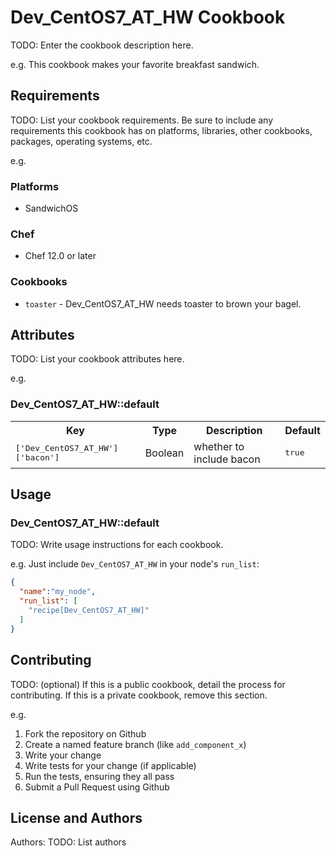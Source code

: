 # Dev_CentOS7_AT_HW Cookbook

TODO: Enter the cookbook description here.

e.g.
This cookbook makes your favorite breakfast sandwich.

## Requirements

TODO: List your cookbook requirements. Be sure to include any requirements this cookbook has on platforms, libraries, other cookbooks, packages, operating systems, etc.

e.g.
### Platforms

- SandwichOS

### Chef

- Chef 12.0 or later

### Cookbooks

- `toaster` - Dev_CentOS7_AT_HW needs toaster to brown your bagel.

## Attributes

TODO: List your cookbook attributes here.

e.g.
### Dev_CentOS7_AT_HW::default

<table>
  <tr>
    <th>Key</th>
    <th>Type</th>
    <th>Description</th>
    <th>Default</th>
  </tr>
  <tr>
    <td><tt>['Dev_CentOS7_AT_HW']['bacon']</tt></td>
    <td>Boolean</td>
    <td>whether to include bacon</td>
    <td><tt>true</tt></td>
  </tr>
</table>

## Usage

### Dev_CentOS7_AT_HW::default

TODO: Write usage instructions for each cookbook.

e.g.
Just include `Dev_CentOS7_AT_HW` in your node's `run_list`:

```json
{
  "name":"my_node",
  "run_list": [
    "recipe[Dev_CentOS7_AT_HW]"
  ]
}
```

## Contributing

TODO: (optional) If this is a public cookbook, detail the process for contributing. If this is a private cookbook, remove this section.

e.g.
1. Fork the repository on Github
2. Create a named feature branch (like `add_component_x`)
3. Write your change
4. Write tests for your change (if applicable)
5. Run the tests, ensuring they all pass
6. Submit a Pull Request using Github

## License and Authors

Authors: TODO: List authors

